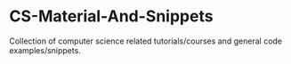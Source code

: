 # CS-Material-And-Snippets
Collection of computer science related tutorials/courses and general code examples/snippets.

